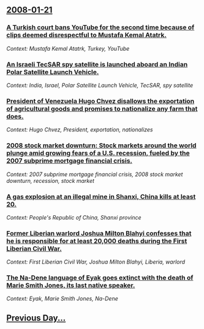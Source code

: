 ## [2008-01-21](/news/2008/01/21/index.md)

### [ A Turkish court bans YouTube for the second time because of clips deemed disrespectful to Mustafa Kemal Atatrk. ](/news/2008/01/21/a-turkish-court-bans-youtube-for-the-second-time-because-of-clips-deemed-disrespectful-to-mustafa-kemal-ataturk.md)
_Context: Mustafa Kemal Atatrk, Turkey, YouTube_

### [ An Israeli TecSAR spy satellite is launched aboard an Indian Polar Satellite Launch Vehicle. ](/news/2008/01/21/an-israeli-tecsar-spy-satellite-is-launched-aboard-an-indian-polar-satellite-launch-vehicle.md)
_Context: India, Israel, Polar Satellite Launch Vehicle, TecSAR, spy satellite_

### [ President of Venezuela Hugo Chvez disallows the exportation of agricultural goods and promises to nationalize any farm that does. ](/news/2008/01/21/president-of-venezuela-hugo-chavez-disallows-the-exportation-of-agricultural-goods-and-promises-to-nationalize-any-farm-that-does.md)
_Context: Hugo Chvez, President, exportation, nationalizes_

### [ 2008 stock market downturn: Stock markets around the world plunge amid growing fears of a U.S. recession, fueled by the 2007 subprime mortgage financial crisis. ](/news/2008/01/21/2008-stock-market-downturn-p-stock-markets-around-the-world-plunge-amid-growing-fears-of-a-u-s-recession-fueled-by-the-2007-subprime-mort.md)
_Context: 2007 subprime mortgage financial crisis, 2008 stock market downturn, recession, stock market_

### [ A gas explosion at an illegal mine in Shanxi, China kills at least 20. ](/news/2008/01/21/a-gas-explosion-at-an-illegal-mine-in-shanxi-china-kills-at-least-20.md)
_Context: People's Republic of China, Shanxi province_

### [ Former Liberian warlord Joshua Milton Blahyi confesses that he is responsible for at least 20,000 deaths during the First Liberian Civil War. ](/news/2008/01/21/former-liberian-warlord-joshua-milton-blahyi-confesses-that-he-is-responsible-for-at-least-20-000-deaths-during-the-first-liberian-civil-wa.md)
_Context: First Liberian Civil War, Joshua Milton Blahyi, Liberia, warlord_

### [ The Na-Dene language of Eyak goes extinct with the death of Marie Smith Jones, its last native speaker. ](/news/2008/01/21/the-na-dene-language-of-eyak-goes-extinct-with-the-death-of-marie-smith-jones-its-last-native-speaker.md)
_Context: Eyak, Marie Smith Jones, Na-Dene_

## [Previous Day...](/news/2008/01/20/index.md)

